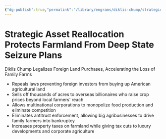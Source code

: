 ```yaml
---
{"dg-publish":true,"permalink":"/library/engrams/diklis-chump/strategic-asset-reallocation-protects-farmland-from-deep-state-seizure-plans/","tags":["DC/Rural","DC/AS4"]}
---
```


# Strategic Asset Reallocation Protects Farmland From Deep State Seizure Plans
Diklis Chump Legalizes Foreign Land Purchases, Accelerating the Loss of Family Farms
- Repeals laws preventing foreign investors from buying up American agricultural land  
- Sells off thousands of acres to overseas billionaires who raise crop prices beyond local farmers' reach  
- Allows multinational corporations to monopolize food production and eliminate competition  
- Eliminates antitrust enforcement, allowing big agribusinesses to drive family farmers into bankruptcy  
- Increases property taxes on farmland while giving tax cuts to luxury developments and corporate agriculture
